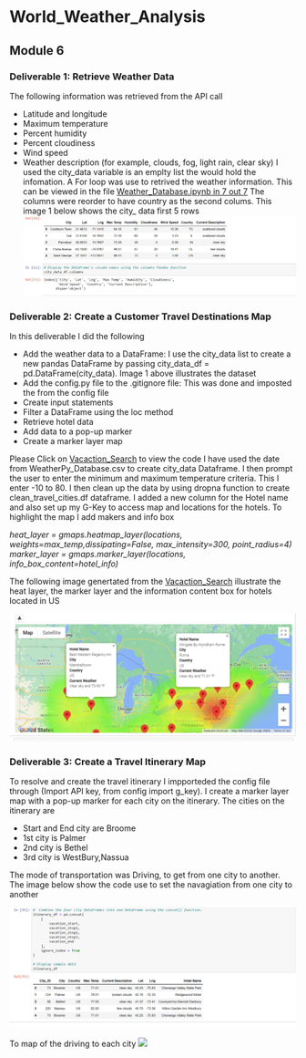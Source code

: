 # World_Weather_Analysis
## Module 6
### Deliverable 1: Retrieve Weather Data  
The following information was retrieved from the API call
- Latitude and longitude
- Maximum temperature
- Percent humidity
- Percent cloudiness
- Wind speed
- Weather description (for example, clouds, fog, light rain, clear sky)
I used the city_data variable is an emplty list the would hold the infomation. A For loop was use to retrived the weather information. This can be viewed in the file [Weather_Database.ipynb in 7 out 7](https://github.com/JaredTMurray/World_Weather_Analysis/blob/main/Weather_Database/Weather_Database.ipynb)
The columns were reorder to have country as the second colums.
This image 1 below shows the city_ data first 5 rows
![Image 1](https://github.com/JaredTMurray/World_Weather_Analysis/blob/main/weather_data/Deliverable%201%20cities.png)

### Deliverable 2: Create a Customer Travel Destinations Map 
In this deliverable I did the following
- Add the weather data to a DataFrame: I use the city_data list to create a new pandas DataFrame by passing city_data_df = pd.DataFrame(city_data). Image 1 above illustrates the dataset 
- Add the config.py file to the .gitignore file: This was done and imposted the from the config file
- Create input statements 
- Filter a DataFrame using the loc method
- Retrieve hotel data
- Add data to a pop-up marker
- Create a marker layer map

Please Click on [Vacaction_Search](https://github.com/JaredTMurray/World_Weather_Analysis/blob/main/Vacation_Search/Vacation_Search.ipynb) to view the code
I have used the date from WeatherPy_Database.csv to create city_data Dataframe. I then prompt the user to enter the minimum and maximum temperature criteria. This I enter -10 to 80. I then clean up the data by using dropna function to create clean_travel_cities.df dataframe. I added a new column for the Hotel name and also set up my G-Key to access map and locations for the hotels. To highlight the map I add makers and info box 

_heat_layer = gmaps.heatmap_layer(locations, weights=max_temp,dissipating=False, max_intensity=300, point_radius=4)_
_marker_layer = gmaps.marker_layer(locations, info_box_content=hotel_info)_

The following image genertated from the [Vacaction_Search](https://github.com/JaredTMurray/World_Weather_Analysis/blob/main/Vacation_Search/Vacation_Search.ipynb) illustrate the heat layer, the marker layer and the information content box for hotels located in US

![](https://github.com/JaredTMurray/World_Weather_Analysis/blob/main/weather_data/Deliverable%202.png)

### Deliverable 3: Create a Travel Itinerary Map 
To resolve and create the travel itinerary I impporteded the config file through (Import API key, from config import g_key). I create a marker layer map with a pop-up marker for each city on the itinerary. The cities on the itinerary are 
- Start and End city are Broome
- 1st city is Palmer
- 2nd city is Bethel
- 3rd city is WestBury,Nassua

The mode of transportation was Driving, to get from one city to another. The image below show the code use to set the navagiation from one city to another 

![](https://github.com/JaredTMurray/World_Weather_Analysis/blob/main/weather_data/Deliverable%203b.png)

To map of the driving to each city 
![](#)
